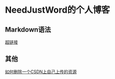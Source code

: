 ﻿
# NeedJustWord的个人博客
## Markdown语法
[超链接](\Blog\Markdown语法\超链接.md)
## 其他
[如何删除一个CSDN上自己上传的资源](\Blog\其他\如何删除一个CSDN上自己上传的资源.md)

